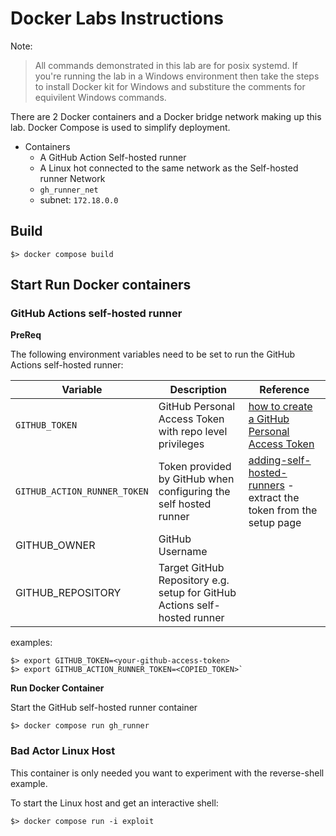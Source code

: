 # Docker Labs Instructions

Note:
> All commands demonstrated in this lab are for posix systemd. If you're running the lab in a Windows environment then take the steps to install Docker kit for Windows and substiture the comments for equivilent Windows commands.

There are 2 Docker containers and a Docker bridge network making up this lab. Docker Compose is used to simplify deployment.

- Containers
  - A GitHub Action Self-hosted runner
  - A Linux hot connected to the same network as the Self-hosted runner
Network
  - `gh_runner_net`
  - subnet: `172.18.0.0`

## Build

```shell
$> docker compose build
```

## Start Run Docker containers

### GitHub Actions self-hosted runner

**PreReq**

The following environment variables need to be set to run the GitHub Actions self-hosted runner:

| Variable | Description | Reference |
|-|-|-|
| `GITHUB_TOKEN` | GitHub Personal Access Token with repo level privileges | [how to create a GitHub Personal Access Token](https://docs.github.com/en/authentication/keeping-your-account-and-data-secure/creating-a-personal-access-token) |
| `GITHUB_ACTION_RUNNER_TOKEN` | Token provided by GitHub when configuring the self hosted runner| [adding-self-hosted-runners](https://docs.github.com/en/actions/hosting-your-own-runners/adding-self-hosted-runners) - extract the token from the setup page |
| GITHUB_OWNER | GitHub Username | |
| GITHUB_REPOSITORY | Target GitHub Repository e.g. setup for GitHub Actions self-hosted runner ||

examples:

```shell
$> export GITHUB_TOKEN=<your-github-access-token>
$> export GITHUB_ACTION_RUNNER_TOKEN=<COPIED_TOKEN>`
```

**Run Docker Container**

Start the GitHub self-hosted runner container

```shell
$> docker compose run gh_runner
```

### Bad Actor Linux Host

This container is only needed you want to experiment with the reverse-shell example.

To start the Linux host and get an interactive shell:

```shell
$> docker compose run -i exploit
```
